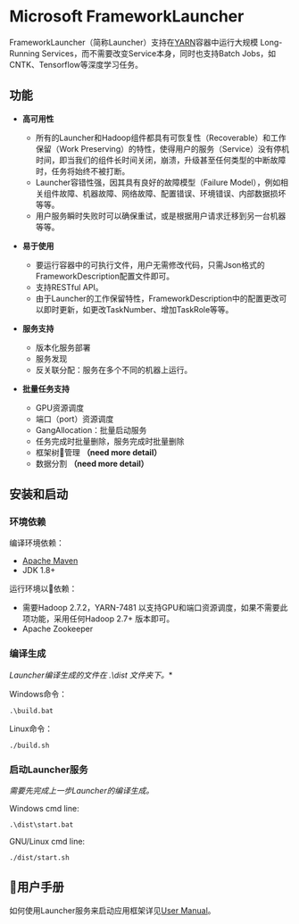 <!--
  Copyright (c) Microsoft Corporation
  All rights reserved.

  MIT License

  Permission is hereby granted, free of charge, to any person obtaining a copy of this software and associated
  documentation files (the "Software"), to deal in the Software without restriction, including without limitation
  the rights to use, copy, modify, merge, publish, distribute, sublicense, and/or sell copies of the Software, and
  to permit persons to whom the Software is furnished to do so, subject to the following conditions:
  The above copyright notice and this permission notice shall be included in all copies or substantial portions of the Software.

  THE SOFTWARE IS PROVIDED *AS IS*, WITHOUT WARRANTY OF ANY KIND, EXPRESS OR IMPLIED, INCLUDING
  BUT NOT LIMITED TO THE WARRANTIES OF MERCHANTABILITY, FITNESS FOR A PARTICULAR PURPOSE AND
  NONINFRINGEMENT. IN NO EVENT SHALL THE AUTHORS OR COPYRIGHT HOLDERS BE LIABLE FOR ANY CLAIM,
  DAMAGES OR OTHER LIABILITY, WHETHER IN AN ACTION OF CONTRACT, TORT OR OTHERWISE, ARISING FROM,
  OUT OF OR IN CONNECTION WITH THE SOFTWARE OR THE USE OR OTHER DEALINGS IN THE SOFTWARE.
-->
# Microsoft FrameworkLauncher
FrameworkLauncher（简称Launcher）支持在[YARN](http://hadoop.apache.org/)容器中运行大规模 Long-Running Services，而不需要改变Service本身，同时也支持Batch Jobs，如CNTK、Tensorflow等深度学习任务。

## 功能
* **高可用性**
    * 所有的Launcher和Hadoop组件都具有可恢复性（Recoverable）和工作保留（Work Preserving）的特性，使得用户的服务（Service）没有停机时间，即当我们的组件长时间关闭，崩溃，升级甚至任何类型的中断故障时，任务将始终不被打断。
    * Launcher容错性强，因其具有良好的故障模型（Failure Model），例如相关组件故障、机器故障、网络故障、配置错误、环境错误、内部数据损坏等等。
    * 用户服务瞬时失败时可以确保重试，或是根据用户请求迁移到另一台机器等等。

* **易于使用**
    * 要运行容器中的可执行文件，用户无需修改代码，只需Json格式的FrameworkDescription配置文件即可。
    * 支持RESTful API。
    * 由于Launcher的工作保留特性，FrameworkDescription中的配置更改可以即时更新，如更改TaskNumber、增加TaskRole等等。

* **服务支持**
    * 版本化服务部署
    * 服务发现
    * 反关联分配：服务在多个不同的机器上运行。

* **批量任务支持**
    * GPU资源调度
    * 端口（port）资源调度
    * GangAllocation：批量启动服务
    * 任务完成时批量删除，服务完成时批量删除
    * 框架树管理 **（need more detail）**
    * 数据分割 **（need more detail）**

## 安装和启动
### 环境依赖
编译环境依赖：
* [Apache Maven](http://maven.apache.org/)
* JDK 1.8+

运行环境以依赖：
* 需要Hadoop 2.7.2，YARN-7481 以支持GPU和端口资源调度，如果不需要此项功能，采用任何Hadoop 2.7+ 版本即可。
* Apache Zookeeper

### 编译生成
*Launcher编译生成的文件在 .\dist 文件夹下。**

Windows命令：

    .\build.bat

Linux命令：

    ./build.sh

### 启动Launcher服务
*需要先完成上一步Launcher的编译生成。*

Windows cmd line:

    .\dist\start.bat
GNU/Linux cmd line:

    ./dist/start.sh

## 用户手册
如何使用Launcher服务来启动应用框架详见[User Manual](doc/USERMANUAL.md)。